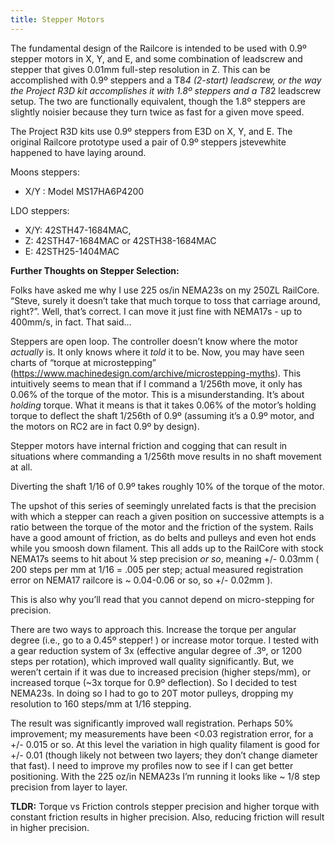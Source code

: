 ```yaml
---
title: Stepper Motors
---  
```

The fundamental design of the Railcore is intended to be used with 0.9º stepper motors in X, Y, and E, and some combination of leadscrew and stepper that gives 0.01mm full-step resolution in Z. This can be accomplished with 0.9º steppers and a T8*4 (2-start) leadscrew, or the way the Project R3D kit accomplishes it with 1.8º steppers and a T8*2 leadscrew setup. The two are functionally equivalent, though the 1.8º steppers are slightly noisier because they turn twice as fast for a given move speed. 

The Project R3D kits use 0.9º steppers from E3D on X, Y, and E. The original Railcore prototype used a pair of 0.9º steppers jstevewhite happened to have laying around. 

Moons steppers: 
 * X/Y : Model MS17HA6P4200

LDO steppers:  
* X/Y: 42STH47-1684MAC,  
* Z: 42STH47-1684MAC or  42STH38-1684MAC 
* E: 42STH25-1404MAC

**Further Thoughts on Stepper Selection:**

Folks have asked me why I use 225 os/in NEMA23s on my 250ZL RailCore. “Steve, surely it doesn’t take that much torque to toss that carriage around, right?”. Well, that’s correct. I can move it just fine with NEMA17s - up to 400mm/s, in fact. That said…

Steppers are open loop. The controller doesn’t know where the motor *actually* is. It only knows where it *told* it to be. Now, you may have seen charts of “torque at microstepping” (https://www.machinedesign.com/archive/microstepping-myths). This intuitively seems to mean that if I command a 1/256th move, it only has 0.06% of the torque of the motor. This is a misunderstanding. It’s about *holding* torque. What it means is that it takes 0.06% of the motor’s holding torque to deflect the shaft 1/256th of 0.9º (assuming it’s a 0.9º motor, and the motors on RC2 are in fact 0.9º by design). 

Stepper motors have internal friction and cogging that can result in situations where commanding a 1/256th move results in no shaft movement at all. 

Diverting the shaft 1/16 of 0.9º takes roughly 10% of the torque of the motor. 

The upshot of this series of seemingly unrelated facts is that the precision with which a stepper can reach a given position on successive attempts is a ratio between the torque of the motor and the friction of the system. Rails have a good amount of friction, as do belts and pulleys and even hot ends while you smoosh down filament. This all adds up to the RailCore with stock NEMA17s seems to hit about ¼ step precision *or so*, meaning +/- 0.03mm ( 200 steps per mm at 1/16 = .005 per step; actual measured registration error on NEMA17 railcore is ~ 0.04-0.06 or so, so +/- 0.02mm ). 

This is also why you’ll read that you cannot depend on micro-stepping for precision. 

There are two ways to approach this. Increase the torque per angular degree (i.e., go to a 0.45º stepper! ) or increase motor torque. I tested with a gear reduction system of 3x (effective angular degree of .3º, or 1200 steps per rotation), which improved wall quality significantly. But, we weren’t certain if it was due to increased precision (higher steps/mm), or increased torque (~3x torque for 0.9º deflection). So I decided to test NEMA23s. In doing so I had to go to 20T motor pulleys, dropping my resolution to 160 steps/mm at 1/16 stepping. 

The result was significantly improved wall registration. Perhaps 50% improvement; my measurements have been <0.03 registration error, for a +/- 0.015 or so. At this level the variation in high quality filament is good for +/- 0.01 (though likely not between two layers; they don’t change diameter that fast). I need to improve my profiles now to see if I can get better positioning. With the 225 oz/in NEMA23s I’m running it looks like ~ 1/8 step precision from layer to layer. 


**TLDR:** Torque vs Friction controls stepper precision and higher torque with constant friction results in higher precision. Also, reducing friction will result in higher precision.
